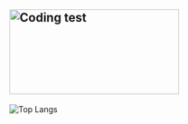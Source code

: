 
## <img align="center" alt="Coding test" width="300" height="150" src="https://github.com/caliskate/caliskate/blob/main/ezgif-1-93bd1ee1a4.gif?raw=true">
![Top Langs](https://github-readme-stats.vercel.app/api/top-langs/?username=caliskate&layout=compact&theme=transparent)
<!--
**caliskate/caliskate** is a ✨ _special_ ✨ repository because its `README.md` (this file) appears on your GitHub profile.

Here are some ideas to get you started:

- 🔭 I’m currently working on 
- 🌱 I’m currently learning machine learning with Python
- 👯 I’m looking to collaborate on applied artificial intelligence
- 🤔 I’m looking for help with ...
- 💬 Ask me about ...
- 📫 How to reach me: ...
- 😄 Pronouns: ...
- ⚡ Fun fact: ...
-->

